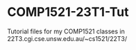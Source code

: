 # COMP1521-23T1-Tut
Tutorial files for my COMP1521 classes in 22T3.cgi.cse.unsw.edu.au/~cs1521/22T3/
